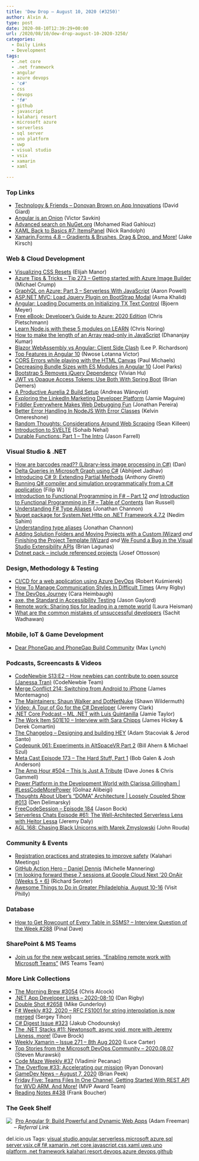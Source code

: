 ```yaml
---
title: 'Dew Drop – August 10, 2020 (#3250)'
author: Alvin A.
type: post
date: 2020-08-10T12:39:29+00:00
url: /2020/08/10/dew-drop-august-10-2020-3250/
categories:
  - Daily Links
  - Development
tags:
  - .net core
  - .net framework
  - angular
  - azure devops
  - 'c#'
  - css
  - devops
  - 'f#'
  - github
  - javascript
  - kalahari resort
  - microsoft azure
  - serverless
  - sql server
  - uno platform
  - uwp
  - visual studio
  - vsix
  - xamarin
  - xaml

---
```

### <a name="top"></a>Top Links

  * <a href="http://davidgiard.com/2020/08/10/DonovanBrownOnAppInnovations.aspx" target="_blank" rel="noopener noreferrer">Technology & Friends &#8211; Donovan Brown on App Innovations</a> (David Giard)
  * <a href="https://blog.nrwl.io/angular-is-an-onion-63f4cd1ece6?source=rss-76fc1db4149b------2" target="_blank" rel="noopener noreferrer">Angular is an Onion</a> (Victor Savkin)
  * <a href="https://devblogs.microsoft.com/nuget/advanced-search-on-nuget-org/" target="_blank" rel="noopener noreferrer">Advanced search on NuGet.org</a> (Mohamed Riad Gahlouz)
  * <a href="http://feedproxy.google.com/~r/NicksNetTravels/~3/tvsY9u5SWeQ/" target="_blank" rel="noopener noreferrer">XAML Back to Basics #7: ItemsPanel</a> (Nick Randolph)
  * <a href="https://devblogs.microsoft.com/xamarin/xamarinforms-4-8-gradients-brushes/" target="_blank" rel="noopener noreferrer">Xamarin.Forms 4.8 – Gradients & Brushes, Drag & Drop, and More!</a> (Jake Kirsch)



### <a name="web"></a>Web & Cloud Development

  * <a href="https://elijahmanor.com/css-resets" target="_blank" rel="noopener noreferrer">Visualizing CSS Resets</a> (Elijah Manor)
  * <a href="https://microsoft.github.io/AzureTipsAndTricks/blog/tip273.html" target="_blank" rel="noopener noreferrer">Azure Tips & Tricks &#8211; Tip 273 &#8211; Getting started with Azure Image Builder</a> (Michael Crump)
  * <a href="https://techcommunity.microsoft.com/t5/apps-on-azure/graphql-on-azure-part-3-serverless-with-javascript/ba-p/1576922" target="_blank" rel="noopener noreferrer">GraphQL on Azure: Part 3 &#8211; Serverless With JavaScript</a> (Aaron Powell)
  * <a href="https://www.asmak9.com/2020/08/aspnet-mvc-load-jquery-plugin-on.html" target="_blank" rel="noopener noreferrer">ASP.NET MVC: Load Jquery Plugin on BootStrap Modal</a> (Asma Khalid)
  * <a href="https://www.textcontrol.com/blog/2020/08/07/angular-loading-documents-on-initializing-txtextcontrol/" target="_blank" rel="noopener noreferrer">Angular: Loading Documents on Initializing TX Text Control</a> (Bjoern Meyer)
  * <a href="https://build5nines.com/free-ebook-developers-guide-to-azure-2020-edition/" target="_blank" rel="noopener noreferrer">Free eBook: Developer’s Guide to Azure: 2020 Edition</a> (Chris Pietschmann)
  * <a href="https://techcommunity.microsoft.com/t5/educator-developer-blog/learn-node-js-with-these-5-modules-on-learn/ba-p/1576638" target="_blank" rel="noopener noreferrer">Learn Node.js with these 5 modules on LEARN</a> (Chris Noring)
  * <a href="https://debugmode.net/2020/08/08/how-to-make-the-length-of-an-array-read-only-in-javascript/" target="_blank" rel="noopener noreferrer">How to make the length of an Array read-only in JavaScript</a> (Dhananjay Kumar)
  * <a href="https://www.codeproject.com/Articles/5276055/Blazor-WebAssembly-vs-Angular-Client-Side-Clash" target="_blank" rel="noopener noreferrer">Blazor WebAssembly vs Angular: Client Side Clash</a> (Lee P. Richardson)
  * <a href="https://www.telerik.com/blogs/top-features-angular-10" target="_blank" rel="noopener noreferrer">Top Features in Angular 10</a> (Nwose Lotanna Victor)
  * <a href="https://www.pmichaels.net/2020/08/08/cors-errors-while-playing-with-the-html-canvas/?utm_source=rss&utm_medium=rss&utm_campaign=cors-errors-while-playing-with-the-html-canvas" target="_blank" rel="noopener noreferrer">CORS Errors while playing with the HTML Canvas</a> (Paul Michaels)
  * <a href="https://www.grapecity.com/blogs/decreasing-bundle-sizes-with-es-modules-in-angular-10" target="_blank" rel="noopener noreferrer">Decreasing Bundle Sizes with ES Modules in Angular 10</a> (Joel Parks)
  * <a href="https://www.infoq.com/news/2020/08/bootsrap-5-drops-jquery/?utm_campaign=infoq_content&utm_source=infoq&utm_medium=feed&utm_term=global" target="_blank" rel="noopener noreferrer">Bootstrap 5 Removes jQuery Dependency</a> (Vivian Hu)
  * <a href="https://developer.okta.com/blog/2020/08/07/spring-boot-remote-vs-local-tokens" target="_blank" rel="noopener noreferrer">JWT vs Opaque Access Tokens: Use Both With Spring Boot</a> (Brian Demers)
  * <a href="https://mobilemancer.com/2020/08/09/a-productive-aurelia-2-build-setup/" target="_blank" rel="noopener noreferrer">A Productive Aurelia 2 Build Setup</a> (Andreas Wänqvist)
  * <a href="http://www.jamiemaguire.net/index.php/2020/08/08/exploring-the-linkedin-marketing-developer-platform/?utm_source=rss&utm_medium=rss&utm_campaign=exploring-the-linkedin-marketing-developer-platform" target="_blank" rel="noopener noreferrer">Exploring the LinkedIn Marketing Developer Platform</a> (Jamie Maguire)
  * <a href="https://www.telerik.com/blogs/fiddler-everywhere-simplifies-web-debugging" target="_blank" rel="noopener noreferrer">Fiddler Everywhere Makes Web Debugging Fun</a> (Jonathan Pereira)
  * <a href="https://www.smashingmagazine.com/2020/08/error-handling-nodejs-error-classes/" target="_blank" rel="noopener noreferrer">Better Error Handling In NodeJS With Error Classes</a> (Kelvin Omereshone)
  * <a href="https://seankilleen.com/2020/08/considerations-around-web-scraping/" target="_blank" rel="noopener noreferrer">Random Thoughts: Considerations Around Web Scraping</a> (Sean Killeen)
  * <a href="https://medium.com/swlh/introduction-to-svelte-cdfaba91700?source=rss----f5af2b715248---4" target="_blank" rel="noopener noreferrer">Introduction to SVELTE</a> (Sohaib Nehal)
  * <a href="https://jfarrell.net/2020/08/09/durable-functions-part-1-the-intro/" target="_blank" rel="noopener noreferrer">Durable Functions: Part 1 – The Intro</a> (Jason Farrell)



### <a name="dotnet"></a>Visual Studio & .NET

  * <a href="http://www.productiverage.com/how-are-barcodes-read-libraryless-image-processing-in-c-sharp" target="_blank" rel="noopener noreferrer">How are barcodes read?? (Library-less image processing in C#)</a> (Dan)
  * <a href="https://www.c-sharpcorner.com/article/delta-queries-in-microsoft-graph-using-c-sharp/" target="_blank" rel="noopener noreferrer">Delta Queries in Microsoft Graph using C#</a> (Abhijeet Jadhav)
  * <a href="https://anthonygiretti.com/2020/08/10/introducing-c-9-extending-partial-methods/" target="_blank" rel="noopener noreferrer">Introducing C# 9: Extending Partial Methods</a> (Anthony Giretti)
  * <a href="https://www.strathweb.com/2020/08/running-q-compiler-and-simulation-programmatically-from-a-c-application/" target="_blank" rel="noopener noreferrer">Running Q# compiler and simulation programmatically from a C# application</a> (Filip W.)
  * <a href="https://www.softwarepark.cc/blog/2020/8/8/introduction-to-functional-programming-in-f-part-12" target="_blank" rel="noopener noreferrer">Introduction to Functional Programming in F# &#8211; Part 12</a> _and_ <a href="https://www.softwarepark.cc/blog/2020/8/9/introduction-to-functional-programming-in-f-table-of-contents" target="_blank" rel="noopener noreferrer">Introduction to Functional Programming in F# &#8211; Table of Contents</a> (Ian Russell)
  * <a href="https://www.softwarepark.cc/blog/2020/8/7/understanding-f-type-aliases" target="_blank" rel="noopener noreferrer">Understanding F# Type Aliases</a> (Jonathan Channon)
  * <a href="https://techcommunity.microsoft.com/t5/iis-support-blog/nuget-package-for-system-net-http-on-net-framework-4-7-2/ba-p/1574043" target="_blank" rel="noopener noreferrer">Nuget package for System.Net.Http on .NET Framework 4.7.2</a> (Nedim Sahim)
  * <a href="https://blog.jonathanchannon.com/2020-08-07-understanding-type-aliases/" target="_blank" rel="noopener noreferrer">Understanding type aliases</a> (Jonathan Channon)
  * <a href="https://brianlagunas.com/adding-solution-folders-and-moving-projects-with-a-custom-iwizard/" target="_blank" rel="noopener noreferrer">Adding Solution Folders and Moving Projects with a Custom IWizard</a> _and_ <a href="https://brianlagunas.com/finishing-the-project-template-iwizard/" target="_blank" rel="noopener noreferrer">Finishing the Project Template IWizard</a> _and_ <a href="https://brianlagunas.com/we-found-a-bug-in-the-visual-studio-extensibility-apis/" target="_blank" rel="noopener noreferrer">We Found a Bug in the Visual Studio Extensibility APIs</a> (Brian Lagunas)
  * <a href="https://josef.codes/dotnet-pack-include-referenced-projects/" target="_blank" rel="noopener noreferrer">Dotnet pack &#8211; include referenced projects</a> (Josef Ottosson)



### <a name="design"></a>Design, Methodology & Testing

  * <a href="https://altkomsoftware.pl/en/blog/ci-cd-azure-devops/" target="_blank" rel="noopener noreferrer">CI/CD for a web application using Azure DevOps</a> (Robert Kuśmierek)
  * <a href="https://blog.trello.com/navigate-communication-styles-difficult-times" target="_blank" rel="noopener noreferrer">How To Manage Communication Styles In Difficult Times</a> (Amy Rigby)
  * <a href="https://newsignature.com/articles/the-devops-journey/" target="_blank" rel="noopener noreferrer">The DevOps Journey</a> (Cara Heimbaugh)
  * <a href="https://www.jasongaylord.com/blog/2020/08/08/axe-accessibility-testing-browser-plugin" target="_blank" rel="noopener noreferrer">axe, the Standard in Accessibility Testing</a> (Jason Gaylord)
  * <a href="https://github.blog/2020-08-07-remote-work-sharing-tips-for-leading-in-a-remote-world/" target="_blank" rel="noopener noreferrer">Remote work: Sharing tips for leading in a remote world</a> (Laura Heisman)
  * <a href="http://blogs.quovantis.com/common-mistakes-of-unsuccessful-developers/" target="_blank" rel="noopener noreferrer">What are the common mistakes of unsuccessful developers</a> (Sachit Wadhawan)



### <a name="mobile"></a>Mobile, IoT & Game Development

  * <a href="https://ionicframework.com/blog/dear-phonegap-and-phonegap-build-community/" target="_blank" rel="noopener noreferrer">Dear PhoneGap and PhoneGap Build Community</a> (Max Lynch)



### <a name="podcasts"></a>Podcasts, Screencasts & Videos

  * <a href="https://www.codenewbie.org/podcast/how-newbies-can-contribute-to-open-source" target="_blank" rel="noopener noreferrer">CodeNewbie S13:E2 &#8211; How newbies can contribute to open source (Janessa Tran)</a> (CodeNewbie Team)
  * <a href="http://www.mergeconflict.fm/214" target="_blank" rel="noopener noreferrer">Merge Conflict 214: Switching from Android to iPhone</a> (James Montemagno)
  * <a href="http://wildermuth.com/2020/08/09/The-Maintainers-Shaun-Walker-and-DotNetNuke" target="_blank" rel="noopener noreferrer">The Maintainers: Shaun Walker and DotNetNuke</a> (Shawn Wildermuth)
  * <a href="https://jeremybytes.blogspot.com/2020/08/video-tour-of-go-for-c-developer.html" target="_blank" rel="noopener noreferrer">Video: A Tour of Go for the C# Developer</a> (Jeremy Clark)
  * <a href="https://dotnetcore.show/episode-57-ml-net-with-luis-quintanilla/" target="_blank" rel="noopener noreferrer">.NET Core Podcast &#8211; ML .NET with Luis Quintanilla</a> (Jamie Taylor)
  * <a href="https://theworkitem.com/blog/interview-with-sara-chipps/" target="_blank" rel="noopener noreferrer">The Work Item S01E10 &#8211; Interview with Sara Chipps</a> (James Hickey & Derek Comartin)
  * <a href="https://changelog.com/podcast/407" target="_blank" rel="noopener noreferrer">The Changelog &#8211; Designing and building HEY</a> (Adam Stacoviak & Jerod Santo)
  * <a href="https://codepunk.io/codepunk-061-experiments-in-altspacevr-part-2/" target="_blank" rel="noopener noreferrer">Codepunk 061: Experiments in AltSpaceVR Part 2</a> (Bill Ahern & Michael Szul)
  * <a href="https://www.meta-cast.com/episode/episode-173-the-hard-stuff-part-1" target="_blank" rel="noopener noreferrer">Meta Cast Episode 173 &#8211; The Hard Stuff, Part 1</a> (Bob Galen & Josh Anderson)
  * <a href="http://feedproxy.google.com/~r/TheAmpHour/~3/ou0LEgdH-eo/" target="_blank" rel="noopener noreferrer">The Amp Hour #504 – This Is Just A Tribute</a> (Dave Jones & Chris Gammell)
  * <a href="https://channel9.msdn.com/Shows/Less-Code-More-Power/Power-Platform-in-the-Development-World-with-Clarissa-Gillingham?WT.mc_id=DX_MVP4025064" target="_blank" rel="noopener noreferrer">Power Platform in the Development World with Clarissa Gillingham | #LessCodeMorePower</a> (Golnaz Alibeigi)
  * <a href="http://www.youtube.com/watch?v=Yy0gqR60_g4" target="_blank" rel="noopener noreferrer">Thoughts About Uber&#8217;s &#8220;DOMA&#8221; Architecture | Loosely Coupled Show #013</a> (Den Delimarsky)
  * <a href="http://www.youtube.com/watch?v=7JIHGf3APEc" target="_blank" rel="noopener noreferrer">FreeCodeSession &#8211; Episode 184</a> (Jason Bock)
  * <a href="https://share.transistor.fm/s/7b841ee0" target="_blank" rel="noopener noreferrer">Serverless Chats Episode #61: The Well-Architected Serverless Lens with Heitor Lessa</a> (Jeremy Daly)
  * <a href="https://www.ageekleader.com/agl-168-chasing-black-unicorns-with-marek-zmyslowski/" target="_blank" rel="noopener noreferrer">AGL 168: Chasing Black Unicorns with Marek Zmyslowski</a> (John Rouda)



### <a name="events"></a>Community & Events

  * <a href="https://www.kalaharimeetingsblog.com/bloghome/registration-practices-and-strategies-to-improve-safety" target="_blank" rel="noopener noreferrer">Registration practices and strategies to improve safety</a> (Kalahari Meetings)
  * <a href="https://github.blog/2020-08-07-github-action-hero-daniel-dennis/" target="_blank" rel="noopener noreferrer">GitHub Action Hero – Daniel Dennis</a> (Michelle Mannering)
  * <a href="https://seroter.com/2020/08/07/im-looking-forward-these-7-sessions-at-google-cloud-next-20-onair-weeks-5-6/" target="_blank" rel="noopener noreferrer">I’m looking forward these 7 sessions at Google Cloud Next ’20 OnAir (Weeks 5 + 6)</a> (Richard Seroter)
  * <a href="https://www.uwishunu.com/2020/08/awesome-things-to-do-in-greater-philadelphia-august-10-16/" target="_blank" rel="noopener noreferrer">Awesome Things to Do in Greater Philadelphia, August 10-16</a> (Visit Philly)



### <a name="sql"></a>Database

  * <a href="https://blog.sqlauthority.com/2020/08/09/how-to-get-rowcount-of-every-table-in-ssms-interview-question-of-the-week-288/?utm_source=rss&utm_medium=rss&utm_campaign=how-to-get-rowcount-of-every-table-in-ssms-interview-question-of-the-week-288" target="_blank" rel="noopener noreferrer">How to Get Rowcount of Every Table in SSMS? – Interview Question of the Week #288</a> (Pinal Dave)



### <a name="sp"></a>SharePoint & MS Teams

  * <a href="https://techcommunity.microsoft.com/t5/microsoft-teams-blog/join-us-for-the-new-webcast-series-enabling-remote-work-with/ba-p/1572021" target="_blank" rel="noopener noreferrer">Join us for the new webcast series, “Enabling remote work with Microsoft Teams”</a> (MS Teams Team)



### <a name="links"></a>More Link Collections

  * <a href="http://feedproxy.google.com/~r/ReflectivePerspective/~3/e83Pf2m0RQ8/" target="_blank" rel="noopener noreferrer">The Morning Brew #3054</a> (Chris Alcock)
  * <a href="https://links.danrigby.com/2020/08/app-developer-links-2020-08-10/" target="_blank" rel="noopener noreferrer">.NET App Developer Links &#8211; 2020-08-10</a> (Dan Rigby)
  * <a href="https://afreshcup.com/home/2020/08/10/double-shot-2658.html" target="_blank" rel="noopener noreferrer">Double Shot #2658</a> (Mike Gunderloy)
  * <a href="https://sergeytihon.com/2020/08/07/f-weekly-32-2020-rfc-fs1001-for-string-interpolation-is-now-merged/" target="_blank" rel="noopener noreferrer">F# Weekly #32, 2020 – RFC FS1001 for string interpolation is now merged</a> (Sergey Tihon)
  * <a href="http://feedproxy.google.com/~r/digest-csharp/~3/TNXZcJJVYS0/323" target="_blank" rel="noopener noreferrer">C# Digest Issue #323</a> (Jakub Chodounsky)
  * <a href="https://daveabrock.com/2020/08/08/dotnet-stacks-11" target="_blank" rel="noopener noreferrer">The .NET Stacks #11: Newtonsoft, async void, more with Jeremy Likness, more!</a> (Dave Brock)
  * <a href="http://weeklyxamarin.com/issues/271" target="_blank" rel="noopener noreferrer">Weekly Xamarin &#8211; Issue 271 &#8211; 8th Aug 2020</a> (Luce Carter)
  * <a href="https://devblogs.microsoft.com/devops/top-stories-from-the-microsoft-devops-community-2020-08-07/" target="_blank" rel="noopener noreferrer">Top Stories from the Microsoft DevOps Community – 2020.08.07</a> (Steven Murawski)
  * <a href="https://code-maze.com/code-maze-weekly-37/" target="_blank" rel="noopener noreferrer">Code Maze Weekly #37</a> (Vladimir Pecanac)
  * <a href="https://stackoverflow.blog/2020/08/07/the-overflow-33-accelerating-our-mission/" target="_blank" rel="noopener noreferrer">The Overflow #33: Accelerating our mission</a> (Ryan Donovan)
  * <a href="https://brianpeek.com/gamedev-news-august-7-2020/" target="_blank" rel="noopener noreferrer">GameDev News &#8211; August 7, 2020</a> (Brian Peek)
  * <a href="https://techcommunity.microsoft.com/t5/microsoft-mvp-award-program-blog/friday-five-teams-files-in-one-channel-getting-started-with-rest/ba-p/1570774" target="_blank" rel="noopener noreferrer">Friday Five: Teams Files In One Channel, Getting Started With REST API for WVD ARM, And More!</a> (MVP Award Team)
  * <a href="http://www.frankysnotes.com/2020/08/reading-notes-438.html" target="_blank" rel="noopener noreferrer">Reading Notes #438</a> (Frank Boucher)



### <a name="shelf"></a>The Geek Shelf

<img decoding="async" align="left" style="margin: 0px 5px 10px 0px; border: 0px currentcolor; border-image: none; float: left; display: inline; background-image: none;" src="https://m.media-amazon.com/images/I/61WlsH9MIQL._AC_UY218_.jpg" border="0" /> &nbsp;<a href="https://www.amazon.com/Pro-Angular-Build-Powerful-Dynamic/dp/1484259971/?tag=amavin-20" target="_blank" rel="noopener noreferrer">Pro Angular 9: Build Powerful and Dynamic Web Apps</a> (Adam Freeman) _&#8211; Referral Link_









<div class="wlWriterEditableSmartContent" id="scid:77ECF5F8-D252-44F5-B4EB-D463C5396A79:512f72c6-6ad6-43c2-bea5-ccad4639687e" style="margin: 0px; padding: 0px; float: none; display: inline;">
  del.icio.us Tags: <a href="http://del.icio.us/popular/visual+studio" rel="tag">visual studio</a>,<a href="http://del.icio.us/popular/angular" rel="tag">angular</a>,<a href="http://del.icio.us/popular/serverless" rel="tag">serverless</a>,<a href="http://del.icio.us/popular/microsoft+azure" rel="tag">microsoft azure</a>,<a href="http://del.icio.us/popular/sql+server" rel="tag">sql server</a>,<a href="http://del.icio.us/popular/vsix" rel="tag">vsix</a>,<a href="http://del.icio.us/popular/c%23" rel="tag">c#</a>,<a href="http://del.icio.us/popular/f%23" rel="tag">f#</a>,<a href="http://del.icio.us/popular/xamarin" rel="tag">xamarin</a>,<a href="http://del.icio.us/popular/.net+core" rel="tag">.net core</a>,<a href="http://del.icio.us/popular/javascript" rel="tag">javascript</a>,<a href="http://del.icio.us/popular/css" rel="tag">css</a>,<a href="http://del.icio.us/popular/xaml" rel="tag">xaml</a>,<a href="http://del.icio.us/popular/uwp" rel="tag">uwp</a>,<a href="http://del.icio.us/popular/uno+platform" rel="tag">uno platform</a>,<a href="http://del.icio.us/popular/.net+framework" rel="tag">.net framework</a>,<a href="http://del.icio.us/popular/kalahari+resort" rel="tag">kalahari resort</a>,<a href="http://del.icio.us/popular/devops" rel="tag">devops</a>,<a href="http://del.icio.us/popular/azure+devops" rel="tag">azure devops</a>,<a href="http://del.icio.us/popular/github" rel="tag">github</a>
</div>